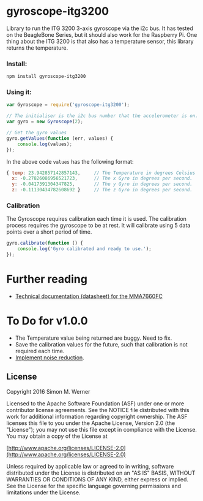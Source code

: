 # gyroscope-itg3200

Library to run the ITG 3200 3-axis gyroscope via the i2c bus.  It has tested on the BeagleBone Series, but it should also work for the Raspberry Pi.  One thing about the ITG 3200 is that also has a temperature sensor, this library returns the temperature.

### Install:

```bash
npm install gyroscope-itg3200
```

### Using it:

```javascript
var Gyroscope = require('gyroscope-itg3200');

// The initialiser is the i2c bus number that the accelerometer is on.
var gyro = new Gyroscope(2);

// Get the gyro values
gyro.getValues(function (err, values) {
    console.log(values);
});
```

In the above code `values` has the following format:
```javascript
{ temp: 23.942857142857143,     // The Temperature in degrees Celsius
  x: -0.27826086956521723,      // The x Gyro in degrees per second.
  y: -0.0417391304347825,       // The y Gyro in degrees per second.
  z: -0.11130434782608692 }     // The z Gyro in degrees per second.
```

### Calibration

The Gyroscope requires calibration each time it is used.  The calibration process requires the gyroscope to be at rest.  It will calibrate using 5 data points over a short period of time.

```javascript
gyro.calibrate(function () {
    console.log('Gyro calibrated and ready to use.');
});
```


# Further reading
- [Technical documentation (datasheet) for the MMA7660FC](http://www.farnell.com/datasheets/1670762.pdf)

# To Do for v1.0.0
- The Temperature value being returned are buggy.  Need to fix.
- Save the calibration values for the future, such that calibration is not required each time.
- [Implement noise reduction](http://stackoverflow.com/questions/1638864/filtering-accelerometer-data-noise).


## License

Copyright 2016 Simon M. Werner

Licensed to the Apache Software Foundation (ASF) under one or more contributor license agreements.  See the NOTICE file distributed with this work for additional information regarding copyright ownership.  The ASF licenses this file to you under the Apache License, Version 2.0 (the "License"); you may not use this file except in compliance with the License.  You may obtain a copy of the License at

  [http://www.apache.org/licenses/LICENSE-2.0](http://www.apache.org/licenses/LICENSE-2.0)

Unless required by applicable law or agreed to in writing, software distributed under the License is distributed on an "AS IS" BASIS, WITHOUT WARRANTIES OR CONDITIONS OF ANY KIND, either express or implied.  See the License for the specific language governing permissions and limitations under the License.
